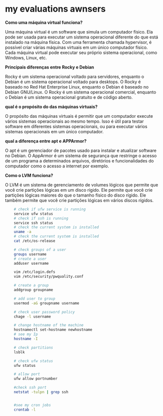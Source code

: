 # my evaluations awnsers

**Como uma máquina virtual funciona?**

Uma máquina virtual é um software que simula um computador físico. Ela pode ser usada para executar um sistema operacional diferente do que está instalado na máquina física. Com uma ferramenta chamada hypervisor, é possível criar várias máquinas virtuais em um único computador físico. Cada máquina virtual pode executar seu próprio sistema operacional, como Windows, Linux, etc.

**Principais diferenças entre Rocky e Debian**

Rocky é um sistema operacional voltado para servidores, enquanto o Debian é um sistema operacional voltado para desktops. O Rocky é baseado no Red Hat Enterprise Linux, enquanto o Debian é baseado no Debian GNU/Linux. O Rocky é um sistema operacional comercial, enquanto o Debian é um sistema operacional gratuito e de código aberto.

**qual é o propósito do das máquinas virtuais?**

O propósito das máquinas virtuais é permitir que um computador execute vários sistemas operacionais ao mesmo tempo. Isso é útil para testar software em diferentes sistemas operacionais, ou para executar vários sistemas operacionais em um único computador.

**qual a diferença entre apt e APPArmor?**

O apt é um gerenciador de pacotes usado para instalar e atualizar software no Debian. O AppArmor é um sistema de segurança que restringe o acesso de um programa a determinados arquivos, diretórios e funcionalidades do computador como o acesso a internet por exemplo.

**Como o LVM funciona?**

O LVM é um sistema de gerenciamento de volumes lógicos que permite que você crie partições lógicas em um disco rígido. Ele permite que você crie partições lógicas maiores do que o tamanho físico do disco rígido. Ele também permite que você crie partições lógicas em vários discos rígidos.

```bash
    # check if ufw service is running
    service ufw status
    # check if ssh is running
    service ssh status
    # check the current system is installed
    uname -a
    # check the current system is installed
    cat /etc/os-release

    # check groups of a user
    groups username
    # create a user
    adduser username

    vim /etc/login.defs
    vim /etc/security/pwquality.conf

    # create a group
    addgroup groupname

    # add user to group
    usermod -aG groupname username

    # check user password policy
    chage -l username

    # change hostname of the machine
    hostnamectl set-hostname newhostname
    # see my Ip
    hostname -I

    # check partitions
    lsblk

    # check ufw status
    ufw status

    # allow port
    ufw allow portnumber

    #check ssh port
    netstat -tulpn | grep ssh


    #see my cron jobs
    crontab -l

```
